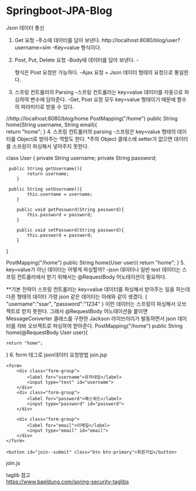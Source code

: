 # Springboot-JPA-Blog
Json 데이터 통신 
1. Get 요청
-주소에 데이터를 담아 보낸다. 
http://localhost:8080/blog/user?username=sim
-Key=value  형식이다. 
 
2. Post, Put, Delete 요청
-Body에 데이터를 담아 보낸다. 
-<form method=“Post”> 형식은 Post 요청만 가능하다. 
-Ajax 요청 + Json 데이터 형태의 요청으로 통일한다. 

3. 스프링 컨트롤러의 Parsing
-스프링 컨트롤러는 key=value 데이터를 자동으로 파싱하여 변수에 담아준다.
-Get, Post 요청 모두 key=value 형태이기 때문에 함수의 파라미터로 받을 수 있다.

//http://localhost:8080/blog/home
PostMapping("/home")
public String home(String username, String email){	
    return "home";
}
4. 스프링 컨트롤러의 parsing
-스프링은 key=value 형태의 데이터를 Object로 받아주는 역할도 한다.
*주의 Object 클래스에 setter가 없으면 데이터를 스프링이 파싱해서 넣어주지 못한다.

class User {
	private String username;
    	private String password;
    
   	 public String getUsername(){
    		return username;
    	}
    
   	 public String setUsername(){
    		this.username = username;
    	}
    
    	public void getPassword(String password){
    		this.password = password;
    	}	
    
    	public void setPassword(String password){
    		this.password = password;
    	}
}

PostMapping("/home")
public String home(User user){
	return "home";
}
5. key=value가 아닌 데이터는 어떻게 파싱할까?
-json 데이터나 일반 text 데이터는 스프링 컨트롤러에서 받기 위해서는 @RequestBody 어노테이션이 필요하다.


**기본 전략이 스프링 컨트롤러는 key=value 데이터를 파싱해서 받아주는 일을 하는데 다른 형태의 데이터 가령 json 같은 데이터는 아래와 같이 생겼다.
{
    "username":"ssar",
    "password":"1234"
}
이런 데이터는 스프링이 파싱해서 오브젝트로 받지 못한다. 그래서 @RequestBody 어노테이션을 붙이면 MessageConverter 클래스를 구현한 Jackson 라이브러리가 발동하면서 json 데이터를 자바 오브젝트로 파싱하여 받아준다.
PostMapping("/home")
public String home(@RequestBody User user){
	
    return "home";
}
6. form 태그로 json데이터 요청방법
join.jsp
<div class="container">

	<form>
		<div class="form-group">
			<label for="username">유저네임</label> 
			<input type="text" id="username">
		</div>
		<div class="form-group">
			<label for="password">패스워드</label> 
			<input type="password" id="password">
		</div>
		
		<div class="form-group">
			<label for="email">이메일</label> 
			<input type="email" id="email">
		</div>
	</form>
	
	<button id="join--submit" class="btn btn-primary">회원가입</button>

</div>

<script src="/js/join.js"></script>
join.js
<script>
$('#join--submit').on('click', function() {
	var data = {
		username : $('#username').val(),
		password : $('#password').val(),
		email : $('#email').val()
	};

	$.ajax({
		type : 'POST',
		url : '/user/join',
		data : JSON.stringify(data),
		contentType : 'application/json; charset=utf-8',
		dataType : 'json'
	}).done(function(r) {
		if (r.statusCode == 200) {
			console.log(r);
			alert('회원가입 성공');
			location.href = '/user/login';
		} else {
			if (r.msg == '아이디중복') {
				console.log(r);
				alert('아이디가 중복되었습니다.');
			} else {
				console.log(r);
				alert('회원가입 실패');
			}
		}
	}).fail(function(r) {
		var message = JSON.parse(r.responseText);
		console.log((message));
		alert('서버 오류');
	});
});
</script>

	

	
	
	
	
	
taglib 참고 	
https://www.baeldung.com/spring-security-taglibs
